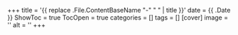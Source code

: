 +++
title = '{{ replace .File.ContentBaseName "-" " " | title }}'
date = {{ .Date }}
ShowToc = true
TocOpen = true
categories = []
tags = []
[cover]
image = ''
alt = ''
+++
